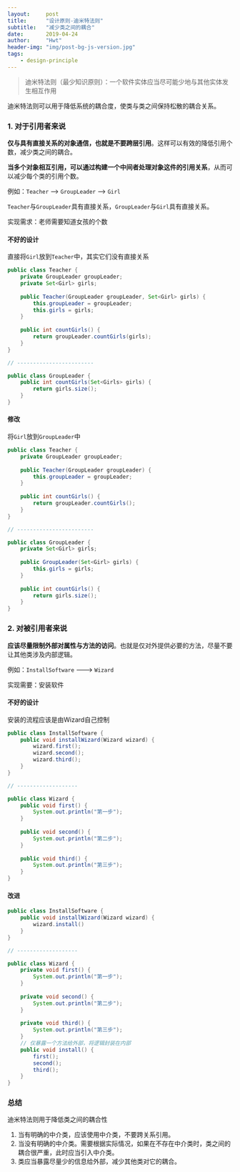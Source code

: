 ```yaml
---
layout:     post
title:      "设计原则-迪米特法则"
subtitle:   "减少类之间的耦合"
date:       2019-04-24
author:     "Hwt"
header-img: "img/post-bg-js-version.jpg"
tags:
    - design-principle
---
```


> 迪米特法则（最少知识原则）：一个软件实体应当尽可能少地与其他实体发生相互作用

迪米特法则可以用于降低系统的耦合度，使类与类之间保持松散的耦合关系。



### 1. 对于引用者来说
**仅与具有直接关系的对象通信，也就是不要跨层引用**。这样可以有效的降低引用个数，减少类之间的耦合。

**当多个对象相互引用，可以通过构建一个中间者处理对象这件的引用关系**，从而可以减少每个类的引用个数。

例如：`Teacher` --> `GroupLeader` --> `Girl`

`Teacher`与`GroupLeader`具有直接关系，`GroupLeader`与`Girl`具有直接关系。

实现需求：老师需要知道女孩的个数
#### 不好的设计
直接将`Girl`放到`Teacher`中，其实它们没有直接关系
```java
public class Teacher {
    private GroupLeader groupLeader;
    private Set<Girl> girls;
    
    public Teacher(GroupLeader groupLeader, Set<Girl> girls) {
        this.groupLeader = groupLeader;
        this.girls = girls;
    }
    
    public int countGirls() {
        return groupLeader.countGirls(girls);
    }
}

// ------------------------

public class GroupLeader {
    public int countGirls(Set<Girls> girls) {
        return girls.size();
    }
}
```

#### 修改
将`Girl`放到`GroupLeader`中

```java
public class Teacher {
    private GroupLeader groupLeader;
    
    public Teacher(GroupLeader groupLeader) {
        this.groupLeader = groupLeader;
    }
    
    public int countGirls() {
        return groupLeader.countGirls();
    }
}

// ------------------------

public class GroupLeader {
    private Set<Girl> girls;
    
    public GroupLeader(Set<Girl> girls) {
        this.girls = girls;
    }
    
    public int countGirls() {
        return girls.size();
    }
}
```


### 2. 对被引用者来说
**应该尽量限制外部对属性与方法的访问**。也就是仅对外提供必要的方法，尽量不要让其他类涉及内部逻辑。


例如：`InstallSoftware` ---> `Wizard`

实现需要：安装软件

#### 不好的设计
安装的流程应该是由Wizard自己控制
```java
public class InstallSoftware {
    public void installWizard(Wizard wizard) {
        wizard.first();
        wizard.second();
        wizard.third();
    }
}

// -------------------

public class Wizard {
    public void first() {
        System.out.println("第一步");
    }
    
    public void second() {
        System.out.println("第二步");
    }
    
    public void third() {
        System.out.println("第三步");
    }
}
```

#### 改进
```java
public class InstallSoftware {
    public void installWizard(Wizard wizard) {
        wizard.install()
    }
}

// -------------------

public class Wizard {
    private void first() {
        System.out.println("第一步");
    }
    
    private void second() {
        System.out.println("第二步");
    }
    
    private void third() {
        System.out.println("第三步");
    }
    // 仅暴露一个方法给外部，将逻辑封装在内部
    public void install() {
        first();
        second();
        third();
    }
}
```


### 总结
迪米特法则用于降低类之间的耦合性
1. 当有明确的中介类，应该使用中介类，不要跨关系引用。
2. 当没有明确的中介类。需要根据实际情况，如果在不存在中介类时，类之间的耦合很严重，此时应当引入中介类。
3. 类应当暴露尽量少的信息给外部，减少其他类对它的耦合。